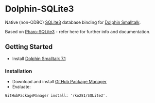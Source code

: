 # Dolphin-SQLite3
Native (non-ODBC) [SQLite3](https://www.sqlite.org) database binding for [Dolphin Smalltalk](https://github.com/dolphinsmalltalk).

Based on [Pharo-SQLite3](https://github.com/pharo-rdbms/Pharo-SQLite3) - refer here for further info and documentation.

## Getting Started
* Install [Dolphin Smalltalk 7.1](https://github.com/dolphinsmalltalk/Dolphin)

### Installation
* Download and install [GitHub Package Manager](https://github.com/rko281/GitHub)
* Evaluate:
```smalltalk
GitHubPackageManager install: 'rko281/SQLite3'.
```